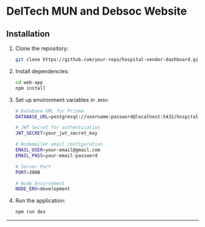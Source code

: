 # DelTech MUN and Debsoc Website
## Installation

1. Clone the repository:
   ```bash
   git clone https://github.com/your-repo/hospital-vendor-dashboard.git

2. Install dependencies:
    ```bash
    cd web-app
    npm install

3. Set up environment variables in .env:
    ```bash
    # Database URL for Prisma
    DATABASE_URL=postgresql://username:password@localhost:5432/hospital_dashboard
    
    # JWT Secret for authentication
    JWT_SECRET=your_jwt_secret_key
    
    # Nodemailer email configuration
    EMAIL_USER=your-email@gmail.com
    EMAIL_PASS=your-email-password

   # Server Port
    PORT=3000
    
    # Node Environment
    NODE_ENV=development
    ```
4. Run the application:
    ```bash
    npm run dev
---


